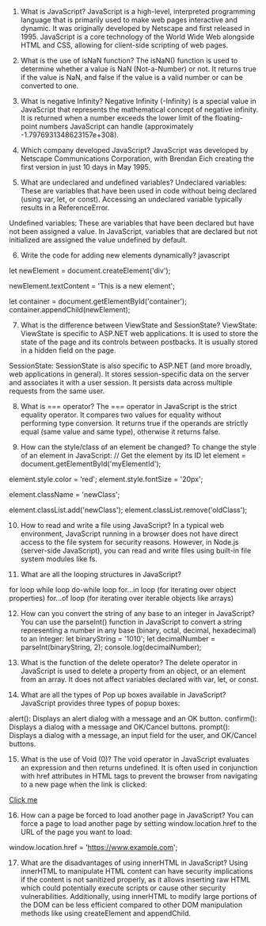 1. What is JavaScript?
JavaScript is a high-level, interpreted programming language that is primarily used to make web pages interactive and dynamic. It was originally developed by Netscape and first released in 1995. JavaScript is a core technology of the World Wide Web alongside HTML and CSS, allowing for client-side scripting of web pages.

2. What is the use of isNaN function?
The isNaN() function is used to determine whether a value is NaN (Not-a-Number) or not. It returns true if the value is NaN, and false if the value is a valid number or can be converted to one.

3. What is negative Infinity?
Negative Infinity (-Infinity) is a special value in JavaScript that represents the mathematical concept of negative infinity. It is returned when a number exceeds the lower limit of the floating-point numbers JavaScript can handle (approximately -1.7976931348623157e+308).

4. Which company developed JavaScript?
JavaScript was developed by Netscape Communications Corporation, with Brendan Eich creating the first version in just 10 days in May 1995.

5. What are undeclared and undefined variables?
Undeclared variables: These are variables that have been used in code without being declared (using var, let, or const). Accessing an undeclared variable typically results in a ReferenceError.

Undefined variables: These are variables that have been declared but have not been assigned a value. In JavaScript, variables that are declared but not initialized are assigned the value undefined by default.

6. Write the code for adding new elements dynamically?
javascript

let newElement = document.createElement('div');

newElement.textContent = 'This is a new element';

let container = document.getElementById('container');
container.appendChild(newElement);

7. What is the difference between ViewState and SessionState?
ViewState: ViewState is specific to ASP.NET web applications. It is used to store the state of the page and its controls between postbacks. It is usually stored in a hidden field on the page.

SessionState: SessionState is also specific to ASP.NET (and more broadly, web applications in general). It stores session-specific data on the server and associates it with a user session. It persists data across multiple requests from the same user.

8. What is === operator?
The === operator in JavaScript is the strict equality operator. It compares two values for equality without performing type conversion. It returns true if the operands are strictly equal (same value and same type), otherwise it returns false.

9. How can the style/class of an element be changed?
To change the style of an element in JavaScript:
// Get the element by its ID
let element = document.getElementById('myElementId');

element.style.color = 'red';
element.style.fontSize = '20px';

element.className = 'newClass';

element.classList.add('newClass');
element.classList.remove('oldClass');

10. How to read and write a file using JavaScript?
In a typical web environment, JavaScript running in a browser does not have direct access to the file system for security reasons. However, in Node.js (server-side JavaScript), you can read and write files using built-in file system modules like fs.

11. What are all the looping structures in JavaScript?

for loop
while loop
do-while loop
for...in loop (for iterating over object properties)
for...of loop (for iterating over iterable objects like arrays)

12. How can you convert the string of any base to an integer in JavaScript?
You can use the parseInt() function in JavaScript to convert a string representing a number in any base (binary, octal, decimal, hexadecimal) to an integer:
let binaryString = '1010';
let decimalNumber = parseInt(binaryString, 2); 
console.log(decimalNumber);

13. What is the function of the delete operator?
The delete operator in JavaScript is used to delete a property from an object, or an element from an array. It does not affect variables declared with var, let, or const.

14. What are all the types of Pop up boxes available in JavaScript?
JavaScript provides three types of popup boxes:

alert(): Displays an alert dialog with a message and an OK button.
confirm(): Displays a dialog with a message and OK/Cancel buttons.
prompt(): Displays a dialog with a message, an input field for the user, and OK/Cancel buttons.

15. What is the use of Void (0)?
The void operator in JavaScript evaluates an expression and then returns undefined. It is often used in conjunction with href attributes in HTML <a> tags to prevent the browser from navigating to a new page when the link is clicked:

<a href="javascript:void(0)">Click me</a>

16. How can a page be forced to load another page in JavaScript?
You can force a page to load another page by setting window.location.href to the URL of the page you want to load:

window.location.href = 'https://www.example.com';

17. What are the disadvantages of using innerHTML in JavaScript?
Using innerHTML to manipulate HTML content can have security implications if the content is not sanitized properly, as it allows inserting raw HTML which could potentially execute scripts or cause other security vulnerabilities. Additionally, using innerHTML to modify large portions of the DOM can be less efficient compared to other DOM manipulation methods like using createElement and appendChild.
